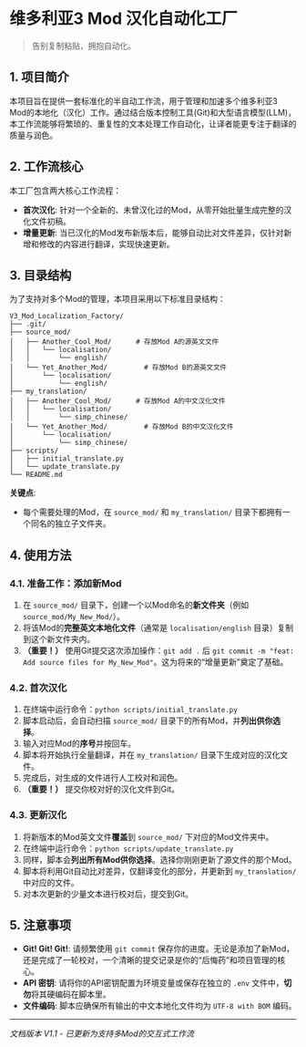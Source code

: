# 维多利亚3 Mod 汉化自动化工厂

> 告别复制粘贴，拥抱自动化。

## 1. 项目简介

本项目旨在提供一套标准化的半自动工作流，用于管理和加速多个维多利亚3 Mod的本地化（汉化）工作。通过结合版本控制工具(Git)和大型语言模型(LLM)，本工作流能够将繁琐的、重复性的文本处理工作自动化，让译者能更专注于翻译的质量与润色。

## 2. 工作流核心

本工厂包含两大核心工作流程：

* **首次汉化**: 针对一个全新的、未曾汉化过的Mod，从零开始批量生成完整的汉化文件初稿。
* **增量更新**: 当已汉化的Mod发布新版本后，能够自动比对文件差异，仅针对新增和修改的内容进行翻译，实现快速更新。

## 3. 目录结构

为了支持对多个Mod的管理，本项目采用以下标准目录结构：

```
V3_Mod_Localization_Factory/
├── .git/
├── source_mod/
│   ├── Another_Cool_Mod/      # 存放Mod A的源英文文件
│   │   └── localisation/
│   │       └── english/
│   └── Yet_Another_Mod/         # 存放Mod B的源英文文件
│       └── localisation/
│           └── english/
├── my_translation/
│   ├── Another_Cool_Mod/      # 存放Mod A的中文汉化文件
│   │   └── localisation/
│   │       └── simp_chinese/
│   └── Yet_Another_Mod/         # 存放Mod B的中文汉化文件
│       └── localisation/
│           └── simp_chinese/
├── scripts/
│   ├── initial_translate.py
│   └── update_translate.py
└── README.md
```

**关键点**:
* 每个需要处理的Mod，在 `source_mod/` 和 `my_translation/` 目录下都拥有一个同名的独立子文件夹。

## 4. 使用方法

### 4.1. 准备工作：添加新Mod

1.  在 `source_mod/` 目录下，创建一个以Mod命名的**新文件夹**（例如 `source_mod/My_New_Mod/`）。
2.  将该Mod的**完整英文本地化文件**（通常是 `localisation/english` 目录）复制到这个新文件夹内。
3.  **（重要！）** 使用Git提交这次添加操作：`git add .` 后 `git commit -m "feat: Add source files for My_New_Mod"`。这为将来的“增量更新”奠定了基础。

### 4.2. 首次汉化

1.  在终端中运行命令：`python scripts/initial_translate.py`
2.  脚本启动后，会自动扫描 `source_mod/` 目录下的所有Mod，并**列出供你选择**。
3.  输入对应Mod的**序号**并按回车。
4.  脚本将开始执行全量翻译，并在 `my_translation/` 目录下生成对应的汉化文件。
5.  完成后，对生成的文件进行人工校对和润色。
6.  **（重要！）** 提交你校对好的汉化文件到Git。

### 4.3. 更新汉化

1.  将新版本的Mod英文文件**覆盖**到 `source_mod/` 下对应的Mod文件夹中。
2.  在终端中运行命令：`python scripts/update_translate.py`
3.  同样，脚本会**列出所有Mod供你选择**。选择你刚刚更新了源文件的那个Mod。
4.  脚本将利用Git自动比对差异，仅翻译变化的部分，并更新到 `my_translation/` 中对应的文件。
5.  对本次更新的少量文本进行校对后，提交到Git。

## 5. 注意事项

* **Git! Git! Git!**: 请频繁使用 `git commit` 保存你的进度。无论是添加了新Mod，还是完成了一轮校对，一个清晰的提交记录是你的“后悔药”和项目管理的核心。
* **API 密钥**: 请将你的API密钥配置为环境变量或保存在独立的 `.env` 文件中，**切勿**将其硬编码在脚本里。
* **文件编码**: 脚本应确保所有输出的中文本地化文件均为 `UTF-8 with BOM` 编码。

---
*文档版本 V1.1 - 已更新为支持多Mod的交互式工作流*